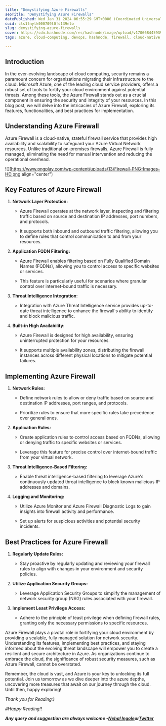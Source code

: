 ```yaml
---
title: "Demystifying Azure Firewalls"
seoTitle: "Demystifying Azure Firewalls"
datePublished: Wed Jan 31 2024 06:55:29 GMT+0000 (Coordinated Universal Time)
cuid: cls1fnylk000709l0fs139eto
slug: demystifying-azure-firewalls
cover: https://cdn.hashnode.com/res/hashnode/image/upload/v1706684459398/b22f614e-2558-4f4d-8d92-7cf845d0caa6.webp
tags: azure, cloud-computing, devops, hashnode, firewall, cloud-native, 2articles1week, learning-journey

---
```


## Introduction

In the ever-evolving landscape of cloud computing, security remains a paramount concern for organizations migrating their infrastructure to the cloud. Microsoft Azure, one of the leading cloud service providers, offers a robust set of tools to fortify your cloud environment against potential threats. Among these tools, the Azure Firewall stands out as a crucial component in ensuring the security and integrity of your resources. In this blog post, we will delve into the intricacies of Azure Firewall, exploring its features, functionalities, and best practices for implementation.

## Understanding Azure Firewall

Azure Firewall is a cloud-native, stateful firewall service that provides high availability and scalability to safeguard your Azure Virtual Network resources. Unlike traditional on-premises firewalls, Azure Firewall is fully managed, eliminating the need for manual intervention and reducing the operational overhead.

![](https://www.pngplay.com/wp-content/uploads/13/Firewall-PNG-Images-HD.png align="center")

## Key Features of Azure Firewall

1. **Network Layer Protection:**
    
    * Azure Firewall operates at the network layer, inspecting and filtering traffic based on source and destination IP addresses, port numbers, and protocols.
        
    * It supports both inbound and outbound traffic filtering, allowing you to define rules that control communication to and from your resources.
        
2. **Application FQDN Filtering:**
    
    * Azure Firewall enables filtering based on Fully Qualified Domain Names (FQDNs), allowing you to control access to specific websites or services.
        
    * This feature is particularly useful for scenarios where granular control over internet-bound traffic is necessary.
        
3. **Threat Intelligence Integration:**
    
    * Integration with Azure Threat Intelligence service provides up-to-date threat intelligence to enhance the firewall's ability to identify and block malicious traffic.
        
4. **Built-in High Availability:**
    
    * Azure Firewall is designed for high availability, ensuring uninterrupted protection for your resources.
        
    * It supports multiple availability zones, distributing the firewall instances across different physical locations to mitigate potential failures.
        

## Implementing Azure Firewall

1. **Network Rules:**
    
    * Define network rules to allow or deny traffic based on source and destination IP addresses, port ranges, and protocols.
        
    * Prioritize rules to ensure that more specific rules take precedence over general ones.
        
2. **Application Rules:**
    
    * Create application rules to control access based on FQDNs, allowing or denying traffic to specific websites or services.
        
    * Leverage this feature for precise control over internet-bound traffic from your virtual network.
        
3. **Threat Intelligence-Based Filtering:**
    
    * Enable threat intelligence-based filtering to leverage Azure's continuously updated threat intelligence to block known malicious IP addresses and domains.
        
4. **Logging and Monitoring:**
    
    * Utilize Azure Monitor and Azure Firewall Diagnostic Logs to gain insights into firewall activity and performance.
        
    * Set up alerts for suspicious activities and potential security incidents.
        

## Best Practices for Azure Firewall

1. **Regularly Update Rules:**
    
    * Stay proactive by regularly updating and reviewing your firewall rules to align with changes in your environment and security policies.
        
2. **Utilize Application Security Groups:**
    
    * Leverage Application Security Groups to simplify the management of network security group (NSG) rules associated with your firewall.
        
3. **Implement Least Privilege Access:**
    
    * Adhere to the principle of least privilege when defining firewall rules, granting only the necessary permissions to specific resources.
        

Azure Firewall plays a pivotal role in fortifying your cloud environment by providing a scalable, fully managed solution for network security. Understanding its features, implementing best practices, and staying informed about the evolving threat landscape will empower you to create a resilient and secure architecture in Azure. As organizations continue to embrace the cloud, the significance of robust security measures, such as Azure Firewall, cannot be overstated.

Remember, the cloud is vast, and Azure is your key to unlocking its full potential. Join us tomorrow as we dive deeper into the azure depths, uncovering more treasures that await on our journey through the cloud. Until then, happy exploring!

*Thank you for Reading:)*

*#Happy Reading!!*

***Any query and suggestion are always welcome -***[***Nehal Ingole***](http://www.linkedin.com/in/nehal-ingole)***or***[***Twitter***](https://twitter.com/IngoleNehal)